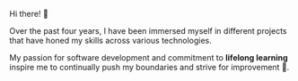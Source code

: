 Hi there! 👋 

Over the past four years, I have been immersed myself in different projects 
that have honed my skills across various technologies.

My passion for software development and commitment to **lifelong learning** inspire me 
to continually push my boundaries and strive for improvement 💪.